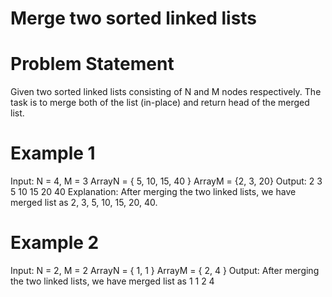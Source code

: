 # Merge two sorted linked lists

# Problem Statement
Given two sorted linked lists consisting of N and M nodes respectively.
The task is to merge both of the list (in-place) and return head of the merged list.

# Example 1
Input:
N = 4, M = 3
ArrayN = { 5, 10, 15, 40 }
ArrayM = {2, 3, 20}
Output: 2 3 5 10 15 20 40
Explanation: After merging the two linked lists, we have merged list as 2, 3, 5, 10, 15, 20, 40.

# Example 2
Input:
N = 2, M = 2
ArrayN = { 1, 1 }
ArrayM = { 2, 4 }
Output: After merging the two linked lists, we have merged list as 1 1 2 4

